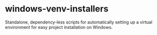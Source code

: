 # windows-venv-installers
Standalone, dependency-less scripts for automatically setting up a virtual environment for easy project installation on Windows.
